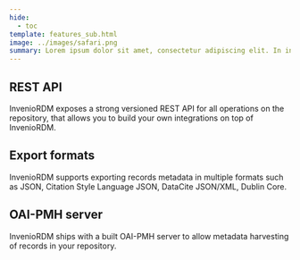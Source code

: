 ```yaml
---
hide:
  - toc
template: features_sub.html
image: ../images/safari.png
summary: Lorem ipsum dolor sit amet, consectetur adipiscing elit. In interdum tellus vitae felis placerat cursus. Maecenas venenatis semper volutpat.
---
```


## REST API
InvenioRDM exposes a strong versioned REST API for all operations
  on the repository, that allows you to build your own integrations on top of
  InvenioRDM.

## Export formats
InvenioRDM supports exporting records metadata in multiple
  formats such as JSON, Citation Style Language JSON, DataCite JSON/XML, Dublin
  Core.

## OAI-PMH server
InvenioRDM ships with a built OAI-PMH server to allow
  metadata harvesting of records in your repository.